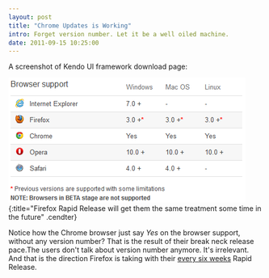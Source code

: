 ```yaml
---
layout: post
title: "Chrome Updates is Working"
intro: Forget version number. Let it be a well oiled machine.
date: 2011-09-15 10:25:00
---
```

A screenshot of Kendo UI framework download page\:

![kendo ui download page](/images/chromerequirement.png){:title="Firefox 
Rapid Release will get them the same treatment some time in the future" .cendter}

Notice how the Chrome browser just say _Yes_ on the browser support, 
without any version number? That is the result of their break neck release pace.The users don't talk about version number anymore. It's irrelevant. And that is the direction Firefox is taking with their [every six weeks] Rapid Release.

[every six weeks]: http://blog.mozilla.com/channels/2011/07/18/every-six-weeks/
